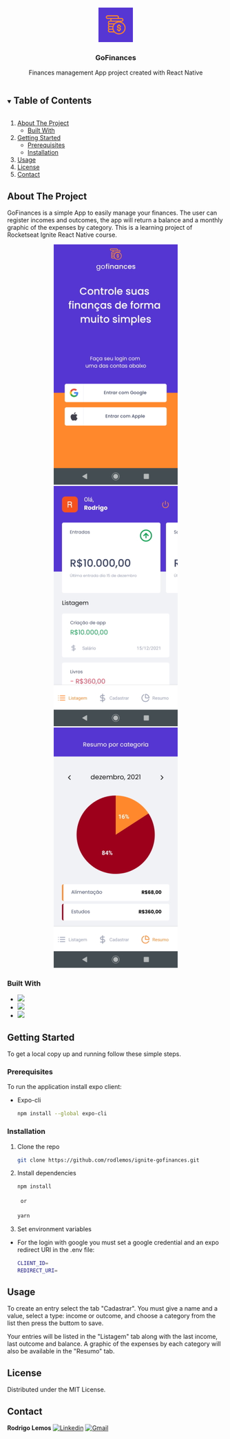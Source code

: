 <!-- Logo -->
<p align="center">
  <a href="https://github.com/rodlemos/ignite-gofinances">
    <img src="https://github.com/rodlemos/gofinances/blob/main/assets/icon.png" alt="Logo" width="80" height="80">
  </a>

  <h3 align="center">GoFinances</h3>

  <p align="center">
   Finances management App project created with React Native
  </p>
</p>

<!-- TABLE OF CONTENTS -->
<details open="open">
  <summary><h2 style="display: inline-block">Table of Contents</h2></summary>
  <ol>
    <li>
      <a href="#about-the-project">About The Project</a>
      <ul>
        <li><a href="#built-with">Built With</a></li>
      </ul>
    </li>
    <li>
      <a href="#getting-started">Getting Started</a>
      <ul>
        <li><a href="#prerequisites">Prerequisites</a></li>
        <li><a href="#installation">Installation</a></li>
      </ul>
    </li>
    <li><a href="#usage">Usage</a></li>
    <li><a href="#license">License</a></li>
    <li><a href="#contact">Contact</a></li>
  </ol>
</details>

<!-- ABOUT THE PROJECT -->
## About The Project 

GoFinances is a simple App to easily manage your finances. The user can register incomes and outcomes, 
the app will return a balance and a monthly graphic of the expenses by category. This is a learning project
of Rocketseat Ignite React Native course.

<p align="center">
  <img src="https://github.com/rodlemos/gofinances/blob/main/src/assets/screen1.jpg"/>
  <img src="https://github.com/rodlemos/gofinances/blob/main/src/assets/screen2.jpg"/>
  <img src="https://github.com/rodlemos/gofinances/blob/main/src/assets/screen3.jpg"/>
</p>

### Built With

* <img src="https://img.shields.io/badge/React_Native-20232A?style=flat&logo=react&logoColor=61DAFB"/>
* <img src="https://img.shields.io/badge/TypeScript-007ACC?style=flat&logo=typescript&logoColor=white"/>
* <img src="https://img.shields.io/badge/Expo-F8F8F5?style=flat&logo=expo&logoColor=000020"/>

<!-- GETTING STARTED -->
## Getting Started

To get a local copy up and running follow these simple steps.

### Prerequisites

To run the application install expo client:
* Expo-cli
  ```sh
  npm install --global expo-cli
  ```

### Installation

1. Clone the repo
   ```sh
   git clone https://github.com/rodlemos/ignite-gofinances.git
   ```
2. Install dependencies
   ```sh
   npm install

    or

   yarn
   ```
   
3. Set environment variables
  * For the login with google you must set a google credential and an expo redirect URI in the .env file:
     ```sh
     CLIENT_ID=
     REDIRECT_URI=
     ```

<!-- USAGE EXAMPLES -->
## Usage

To create an entry select the tab "Cadastrar". You must give a name and a value, select a type: income or outcome,
and choose a category from the list then press the buttom to save.

Your entries will be listed in the "Listagem" tab along with the last income, last outcome and balance. 
A graphic of the expenses by each category will also be available in the "Resumo" tab.

<!-- LICENSE -->
## License

Distributed under the MIT License.


<!-- CONTACT -->
## Contact

<b>Rodrigo Lemos</b>
[![Linkedin](https://img.shields.io/badge/-LinkedIn-blue?style=plastic&logo=Linkedin&logoColor=white)](https://www.linkedin.com/in/rod-lemos/)
[![Gmail](https://img.shields.io/badge/-Gmail-c14438?style=plastic&logo=Gmail&logoColor=white)](mailto:rodrigosllemos@gmail.com)
